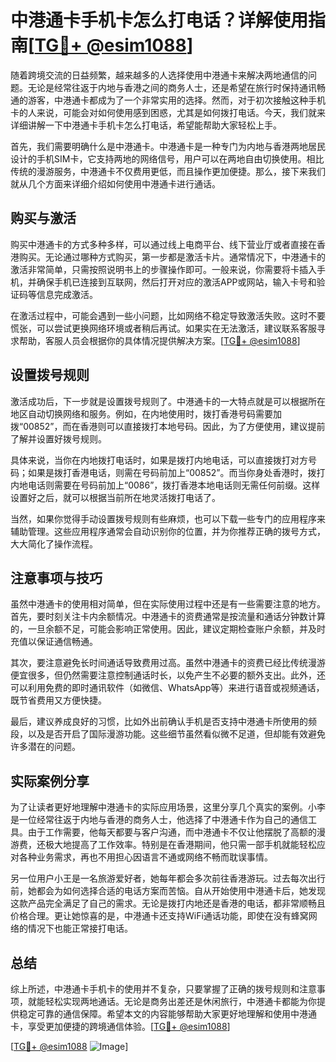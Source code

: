 # 中港通卡手机卡怎么打电话？详解使用指南[[TG💪+ @esim1088](https://t.me/s/esim1088)]

随着跨境交流的日益频繁，越来越多的人选择使用中港通卡来解决两地通信的问题。无论是经常往返于内地与香港之间的商务人士，还是希望在旅行时保持通讯畅通的游客，中港通卡都成为了一个非常实用的选择。然而，对于初次接触这种手机卡的人来说，可能会对如何使用感到困惑，尤其是如何拨打电话。今天，我们就来详细讲解一下中港通卡手机卡怎么打电话，希望能帮助大家轻松上手。

首先，我们需要明确什么是中港通卡。中港通卡是一种专门为内地与香港两地居民设计的手机SIM卡，它支持两地的网络信号，用户可以在两地自由切换使用。相比传统的漫游服务，中港通卡不仅费用更低，而且操作更加便捷。那么，接下来我们就从几个方面来详细介绍如何使用中港通卡进行通话。

## 购买与激活

购买中港通卡的方式多种多样，可以通过线上电商平台、线下营业厅或者直接在香港购买。无论通过哪种方式购买，第一步都是激活卡片。通常情况下，中港通卡的激活非常简单，只需按照说明书上的步骤操作即可。一般来说，你需要将卡插入手机，并确保手机已连接到互联网，然后打开对应的激活APP或网站，输入卡号和验证码等信息完成激活。

在激活过程中，可能会遇到一些小问题，比如网络不稳定导致激活失败。这时不要慌张，可以尝试更换网络环境或者稍后再试。如果实在无法激活，建议联系客服寻求帮助，客服人员会根据你的具体情况提供解决方案。[[TG💪+ @esim1088](https://t.me/s/esim1088)]

## 设置拨号规则

激活成功后，下一步就是设置拨号规则了。中港通卡的一大特点就是可以根据所在地区自动切换网络和服务。例如，在内地使用时，拨打香港号码需要加拨“00852”，而在香港则可以直接拨打本地号码。因此，为了方便使用，建议提前了解并设置好拨号规则。

具体来说，当你在内地拨打电话时，如果是拨打内地电话，可以直接拨打对方号码；如果是拨打香港电话，则需在号码前加上“00852”。而当你身处香港时，拨打内地电话则需要在号码前加上“0086”，拨打香港本地电话则无需任何前缀。这样设置好之后，就可以根据当前所在地灵活拨打电话了。

当然，如果你觉得手动设置拨号规则有些麻烦，也可以下载一些专门的应用程序来辅助管理。这些应用程序通常会自动识别你的位置，并为你推荐正确的拨号方式，大大简化了操作流程。

## 注意事项与技巧

虽然中港通卡的使用相对简单，但在实际使用过程中还是有一些需要注意的地方。首先，要时刻关注卡内余额情况。中港通卡的资费通常是按流量和通话分钟数计算的，一旦余额不足，可能会影响正常使用。因此，建议定期检查账户余额，并及时充值以保证通信畅通。

其次，要注意避免长时间通话导致费用过高。虽然中港通卡的资费已经比传统漫游便宜很多，但仍然需要注意控制通话时长，以免产生不必要的额外支出。此外，还可以利用免费的即时通讯软件（如微信、WhatsApp等）来进行语音或视频通话，既节省费用又方便快捷。

最后，建议养成良好的习惯，比如外出前确认手机是否支持中港通卡所使用的频段，以及是否开启了国际漫游功能。这些细节虽然看似微不足道，但却能有效避免许多潜在的问题。

## 实际案例分享

为了让读者更好地理解中港通卡的实际应用场景，这里分享几个真实的案例。小李是一位经常往返于内地与香港的商务人士，他选择了中港通卡作为自己的通信工具。由于工作需要，他每天都要与客户沟通，而中港通卡不仅让他摆脱了高额的漫游费，还极大地提高了工作效率。特别是在香港期间，他只需一部手机就能轻松应对各种业务需求，再也不用担心因语言不通或网络不畅而耽误事情。

另一位用户小王是一名旅游爱好者，她每年都会多次前往香港游玩。过去每次出行前，她都会为如何选择合适的电话方案而苦恼。自从开始使用中港通卡后，她发现这款产品完全满足了自己的需求。无论是拨打内地还是香港的电话，都非常顺畅且价格合理。更让她惊喜的是，中港通卡还支持WiFi通话功能，即使在没有蜂窝网络的情况下也能正常接打电话。

## 总结

综上所述，中港通卡手机卡的使用并不复杂，只要掌握了正确的拨号规则和注意事项，就能轻松实现两地通话。无论是商务出差还是休闲旅行，中港通卡都能为你提供稳定可靠的通信保障。希望本文的内容能够帮助大家更好地理解和使用中港通卡，享受更加便捷的跨境通信体验。[[TG💪+ @esim1088](https://t.me/s/esim1088)]

[[TG💪+ @esim1088](https://t.me/s/esim1088) ![Image](https://i.postimg.cc/4NQfJmqS/Snipaste-2025-05-13-00-14-12.png)]